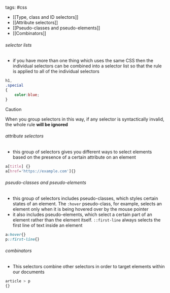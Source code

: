 tags: #css 

- [[Type, class and ID selectors]]
- [[Attribute selectors]]
- [[Pseudo-classes and pseudo-elements]]
- [[Combinators]]



###### selector lists
- if you have more than one thing which uses the same CSS then the individual selectors can be combined into a selector list so that the rule is applied to all of the individual selectors

``` css
h1, 
.special
{
	color:blue;
}
```

>[!caution]
>When you group selectors in this way, if any selector is syntactically invalid, the whole rule **will be ignored**


###### attribute selectors

- this group of selectors gives you different ways to select elements based on the presence of a certain attribute on an element
``` css
a[title] {}
a[href='https://example.com']{}


```

###### pseudo-classes and pseudo-elements
- this group of selectors includes pseudo-classes, which styles certain states of an element. The `:hover` pseudo-class, for example, selects an element only when it is being hovered over by the mouse pointer
- it also includes pseudo-elements, which select a certain part of an element rather than the element itself. `::first-line` always selects the first line of text inside an element
``` css
a:hover{}
p::first-line{}


```
###### combinators
- This selectors combine other selectors in order to target elements within our documents
``` css
article > p
{}
```